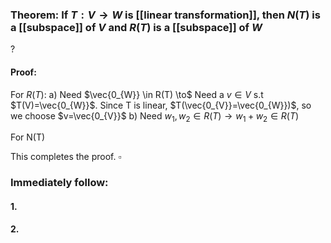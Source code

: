 ### Theorem: If $T:V \to W$ is [[linear transformation]], then $N(T)$ is a [[subspace]] of $V$ and $R(T)$ is a [[subspace]] of $W$
?
#### Proof: 
For $R(T)$:
a) Need $\vec{0_{W}} \in R(T) \to$ Need a $v \in  V$ s.t $T(V)=\vec{0_{W}}$. Since T is linear, $T(\vec{0_{V}}=\vec{0_{W}})$, so we choose $v=\vec{0_{V}}$
b) Need $w_{1},w_{2} \in R(T) \to w_{1}+w_{2} \in R(T)$

For N(T)

This completes the proof. $\square$

### Immediately follow:

#### 1.
#### 2.
